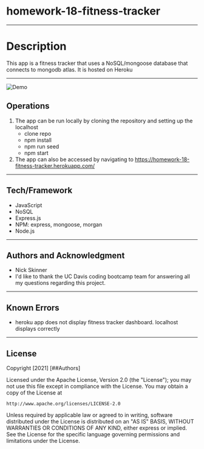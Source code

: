 # homework-18-fitness-tracker

-----------
# Description
This app is a fitness tracker that uses a NoSQL/mongoose database that connects to mongodb atlas. It is hosted on Heroku

-----------
![Demo](./images/demo.png)

## Operations
1. The app can be run locally by cloning the repository and setting up the localhost
    * clone repo
    * npm install
    * npm run seed
    * npm start
2. The app can also be accessed by navigating to https://homework-18-fitness-tracker.herokuapp.com/

-----------
## Tech/Framework

* JavaScript
* NoSQL
* Express.js
* NPM: express, mongoose, morgan
* Node.js

-----------
## Authors and Acknowledgment
* Nick Skinner
* I'd like to thank the UC Davis coding bootcamp team for answering all my questions regarding this project.

-----------
## Known Errors
* heroku app does not display fitness tracker dashboard. localhost displays correctly

-----------
## License
Copyright [2021] [##Authors]

Licensed under the Apache License, Version 2.0 (the "License");
you may not use this file except in compliance with the License.
You may obtain a copy of the License at

    http://www.apache.org/licenses/LICENSE-2.0

Unless required by applicable law or agreed to in writing, software
distributed under the License is distributed on an "AS IS" BASIS,
WITHOUT WARRANTIES OR CONDITIONS OF ANY KIND, either express or implied.
See the License for the specific language governing permissions and
limitations under the License.